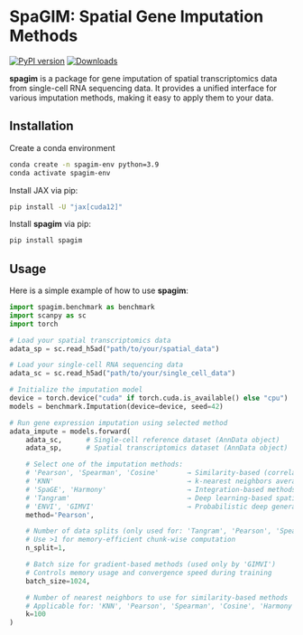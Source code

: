 # SpaGIM: Spatial Gene Imputation Methods
[![PyPI version](https://img.shields.io/pypi/v/spagim)](https://pypi.org/project/spagim/)
[![Downloads](https://static.pepy.tech/badge/spagim)](https://pepy.tech/project/spagim)

**spagim** is a package for gene imputation of spatial transcriptomics data from single-cell RNA sequencing data. It provides a unified interface for various imputation methods, making it easy to apply them to your data.

## Installation
Create a conda environment

```bash
conda create -n spagim-env python=3.9
conda activate spagim-env
```
Install JAX via pip:

```bash
pip install -U "jax[cuda12]"
```

Install **spagim** via pip:

```bash
pip install spagim
```

## Usage

Here is a simple example of how to use **spagim**:

```python
import spagim.benchmark as benchmark
import scanpy as sc
import torch

# Load your spatial transcriptomics data
adata_sp = sc.read_h5ad("path/to/your/spatial_data")

# Load your single-cell RNA sequencing data
adata_sc = sc.read_h5ad("path/to/your/single_cell_data")

# Initialize the imputation model
device = torch.device("cuda" if torch.cuda.is_available() else "cpu")
models = benchmark.Imputation(device=device, seed=42)

# Run gene expression imputation using selected method
adata_impute = models.forward(
    adata_sc,      # Single-cell reference dataset (AnnData object)
    adata_sp,      # Spatial transcriptomics dataset (AnnData object)

    # Select one of the imputation methods:
    # 'Pearson', 'Spearman', 'Cosine'       → Similarity-based (correlation/distance)
    # 'KNN'                                 → k-nearest neighbors averaging
    # 'SpaGE', 'Harmony'                    → Integration-based methods
    # 'Tangram'                             → Deep learning-based spatial mapping
    # 'ENVI', 'GIMVI'                       → Probabilistic deep generative models
    method='Pearson',

    # Number of data splits (only used for: 'Tangram', 'Pearson', 'Spearman', 'Cosine')
    # Use >1 for memory-efficient chunk-wise computation
    n_split=1,

    # Batch size for gradient-based methods (used only by 'GIMVI')
    # Controls memory usage and convergence speed during training
    batch_size=1024,

    # Number of nearest neighbors to use for similarity-based methods
    # Applicable for: 'KNN', 'Pearson', 'Spearman', 'Cosine', 'Harmony'
    k=100
)
```
